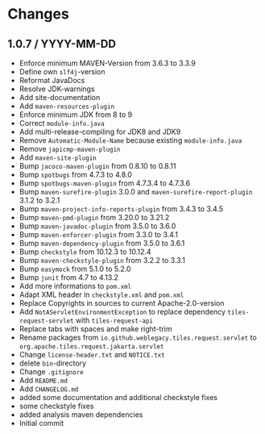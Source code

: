 # Changes

## 1.0.7 / YYYY-MM-DD

* Enforce minimum MAVEN-Version from 3.6.3 to 3.3.9
* Define own `slf4j`-version
* Reformat JavaDocs
* Resolve JDK-warnings
* Add site-documentation
* Add `maven-resources-plugin`
* Enforce minimum JDK from 8 to 9
* Correct `module-info.java`
* Add multi-release-compiling for JDK8 and JDK9
* Remove `Automatic-Module-Name` because existing `module-info.java`
* Remove `japicmp-maven-plugin`
* Add `maven-site-plugin`
* Bump `jacoco-maven-plugin` from 0.8.10 to 0.8.11
* Bump `spotbugs` from 4.7.3 to 4.8.0
* Bump `spotbugs-maven-plugin` from 4.7.3.4 to 4.7.3.6
* Bump `maven-surefire-plugin` 3.0.0 and `maven-surefire-report-plugin` 3.1.2 to 3.2.1
* Bump `maven-project-info-reports-plugin` from 3.4.3 to 3.4.5
* Bump `maven-pmd-plugin` from 3.20.0 to 3.21.2
* Bump `maven-javadoc-plugin` from 3.5.0 to 3.6.0
* Bump `maven-enforcer-plugin` from 3.3.0 to 3.4.1
* Bump `maven-dependency-plugin` from 3.5.0 to 3.6.1
* Bump `checkstyle` from 10.12.3 to 10.12.4
* Bump `maven-checkstyle-plugin` from 3.2.2 to 3.3.1
* Bump `easymock` from 5.1.0 to 5.2.0
* Bump `junit` from 4.7 to 4.13.2
* Add more informations to `pom.xml`
* Adapt XML header in `checkstyle.xml` and `pom.xml`
* Replace Copyrights in sources to current Apache-2.0-version
* Add `NotAServletEnvironmentException` to replace dependency `tiles-request-servlet` with `tiles-request-api`
* Replace tabs with spaces and make right-trim
* Rename packages from `io.github.weblegacy.tiles.request.servlet` to `org.apache.tiles.request.jakarta.servlet`
* Change `license-header.txt` and `NOTICE.txt`
* delete `bin`-directory
* Change `.gitignore`
* Add `README.md`
* Add `CHANGELOG.md`
* added some documentation and additional checkstyle fixes
* some checkstyle fixes
* added analysis maven dependencies
* Initial commit